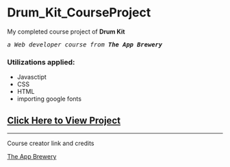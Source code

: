 # Drum_Kit_CourseProject

<p>My completed course project of <b>Drum Kit</b> <br>
<pre><i>a Web developer course from <b>The App Brewery</b></i></pre></p>

<h3>Utilizations applied:</h3>
 <ul>
  <li> Javasctipt</li>
  <li> CSS</li>
  <li> HTML</li>
  <li> importing google fonts</li>
</ul>

<a href="https://jimbrayrcp.github.io/Drum_Kit_CourseProject/"><h2>Click Here to View Project</h2></a>

<hr>

Course creator link and credits

<a href="https://www.appbrewery.co">The App Brewery</a>
